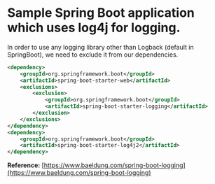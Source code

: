 # Sample Spring Boot application which uses log4j for logging.

In order to use any logging library other than Logback (default in SpringBoot), we need to exclude it from our dependencies.

```xml
<dependency>
    <groupId>org.springframework.boot</groupId>
    <artifactId>spring-boot-starter-web</artifactId>
    <exclusions>
        <exclusion>
            <groupId>org.springframework.boot</groupId>
            <artifactId>spring-boot-starter-logging</artifactId>
        </exclusion>
    </exclusions>
</dependency>
<dependency>
    <groupId>org.springframework.boot</groupId>
    <artifactId>spring-boot-starter-log4j2</artifactId>
</dependency>
```

__Reference:__ [https://www.baeldung.com/spring-boot-logging](https://www.baeldung.com/spring-boot-logging)
